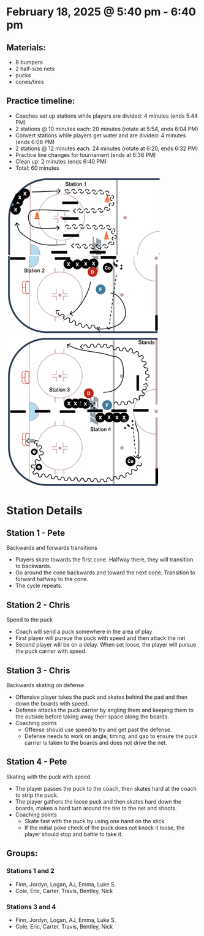 # February 18, 2025 @ 5:40 pm - 6:40 pm

## Materials:
- 8 bumpers
- 2 half-size nets
- pucks
- cones/tires

## Practice timeline:
- Coaches set up stations while players are divided: 4 minutes (ends 5:44 PM)
- 2 stations @ 10 minutes each: 20 minutes (rotate at 5:54, ends 6:04 PM)
- Convert stations while players get water and are divided: 4 minutes (ends 6:08 PM)
- 2 stations @ 12 minutes each: 24 minutes (rotate at 6:20, ends 6:32 PM)
- Practice line changes for tournament (ends at 6:38 PM)
- Clean up: 2 minutes (ends 6:40 PM)
- Total: 60 minutes

<img src="https://github.com/salter14/hockey/blob/main/drill_diagrams/Practice_layout_20250218_pt1-1.png" alt="alt" width="400px">
<img src="https://github.com/salter14/hockey/blob/main/drill_diagrams/Practice_layout_20250218_pt1-2.png" alt="alt" width="400px"> <img src="https://github.com/salter14/hockey/blob/main/drill_diagrams/Practice_layout_20250218_pt2.png" alt="alt" width="400px">

# Station Details

## Station 1 - Pete
Backwards and forwards transitions
- Players skate towards the first cone. Halfway there, they will transition to backwards.
- Go around the cone backwards and toward the next cone. Transition to forward halfway to the cone.
- The cycle repeats.

## Station 2 - Chris
Speed to the puck
- Coach will send a puck somewhere in the area of play
- First player will pursue the puck with speed and then attack the net
- Second player will be on a delay. When set loose, the player will pursue the puck carrier with speed.

## Station 3 - Chris
Backwards skating on defense
- Offensive player takes the puck and skates behind the pad and then down the boards with speed.
- Defense attacks the puck carrier by angling them and keeping them to the outside before taking away their space along the boards.
- Coaching points
    - Offense should use speed to try and get past the defense.
    - Defense needs to work on angle, timing, and gap to ensure the puck carrier is taken to the boards and does not drive the net.

## Station 4 - Pete
Skating with the puck with speed
- The player passes the puck to the coach, then skates hard at the coach to strip the puck.
- The player gathers the loose puck and then skates hard down the boards, makes a hard turn around the tire to the net and shoots.
- Coaching points
  - Skate fast with the puck by using one hand on the stick
  - If the initial poke check of the puck does not knock it loose, the player should stop and battle to take it.

## Groups:
### Stations 1 and 2
- Finn, Jordyn, Logan, AJ, Emma, Luke S.
- Cole, Eric, Carter, Travis, Bentley, Nick

### Stations 3 and 4
- Finn, Jordyn, Logan, AJ, Emma, Luke S.
- Cole, Eric, Carter, Travis, Bentley, Nick
